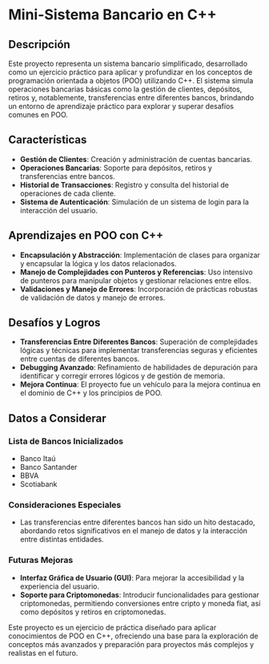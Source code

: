 # Mini-Sistema Bancario en C++

## Descripción
Este proyecto representa un sistema bancario simplificado, desarrollado como un ejercicio práctico para aplicar y profundizar en los conceptos de programación orientada a objetos (POO) utilizando C++. El sistema simula operaciones bancarias básicas como la gestión de clientes, depósitos, retiros y, notablemente, transferencias entre diferentes bancos, brindando un entorno de aprendizaje práctico para explorar y superar desafíos comunes en POO.

## Características
- **Gestión de Clientes**: Creación y administración de cuentas bancarias.
- **Operaciones Bancarias**: Soporte para depósitos, retiros y transferencias entre bancos.
- **Historial de Transacciones**: Registro y consulta del historial de operaciones de cada cliente.
- **Sistema de Autenticación**: Simulación de un sistema de login para la interacción del usuario.

## Aprendizajes en POO con C++
- **Encapsulación y Abstracción**: Implementación de clases para organizar y encapsular la lógica y los datos relacionados.
- **Manejo de Complejidades con Punteros y Referencias**: Uso intensivo de punteros para manipular objetos y gestionar relaciones entre ellos.
- **Validaciones y Manejo de Errores**: Incorporación de prácticas robustas de validación de datos y manejo de errores.

## Desafíos y Logros
- **Transferencias Entre Diferentes Bancos**: Superación de complejidades lógicas y técnicas para implementar transferencias seguras y eficientes entre cuentas de diferentes bancos.
- **Debugging Avanzado**: Refinamiento de habilidades de depuración para identificar y corregir errores lógicos y de gestión de memoria.
- **Mejora Continua**: El proyecto fue un vehículo para la mejora continua en el dominio de C++ y los principios de POO.

## Datos a Considerar

### Lista de Bancos Inicializados
- Banco Itaú 
- Banco Santander 
- BBVA 
- Scotiabank 

### Consideraciones Especiales
- Las transferencias entre diferentes bancos han sido un hito destacado, abordando retos significativos en el manejo de datos y la interacción entre distintas entidades.


### Futuras Mejoras
- **Interfaz Gráfica de Usuario (GUI)**: Para mejorar la accesibilidad y la experiencia del usuario.
- **Soporte para Criptomonedas**: Introducir funcionalidades para gestionar criptomonedas, permitiendo conversiones entre cripto y moneda fiat, así como depósitos y retiros en criptomonedas.

Este proyecto es un ejercicio de práctica diseñado para aplicar conocimientos de POO en C++, ofreciendo una base para la exploración de conceptos más avanzados y preparación para proyectos más complejos y realistas en el futuro.
